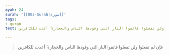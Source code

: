 ```yaml
---
ayah: 24
surah: '[[002-Surah|سورة]]'
tags:
- quran
text: فإن لم تفعلوا ولن تفعلوا فاتقوا النار التي وقودها الناس والحجارة ۖ أعدت للكافرين

---
```

> فإن لم تفعلوا ولن تفعلوا فاتقوا النار التي وقودها الناس والحجارة ۖ أعدت للكافرين
